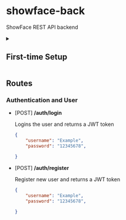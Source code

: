 # showface-back
ShowFace REST API backend

<details>
<summary><h2>First-time Setup</h2></summary>

1. Create an environment
```bash
python -m venv venv
```

2. On macOS/Linux:
```bash
source venv/bin/activate
```
2. On Windows:
```bash
venv\Scripts\activate
```

3. Install Flask and dependencies:
```bash
pip install -r requirements.txt
```

4. Turn .env.example into .env (configure .env file)

5. Setup flask SQLite database:
```bash
    flask db init
    flask db upgrade
```


6. Run the server
```bash
    python run.py
```

</details>

## Routes
### Authentication and User

- [POST] **/auth/login**

    Logins the user and returns a JWT token
    
    ```json
    {
        "username": "Example",
        "password": "12345678",

    }
    ```

- [POST] **/auth/register**
    
    Register new user and returns a JWT token
    
    ```json
    {
        "username": "Example",
        "password": "12345678",

    }
    ```

